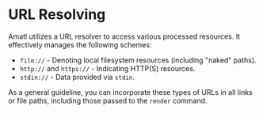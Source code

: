 # URL Resolving

Amatl utilizes a URL resolver to access various processed resources. It effectively manages the following schemes:

- `file://` - Denoting local filesystem resources (including "naked" paths).
- `http://` and `https://` - Indicating HTTP(S) resources.
- `stdin://` - Data provided via `stdin`.

As a general guideline, you can incorporate these types of URLs in all links or file paths, including those passed to the `render` command.
